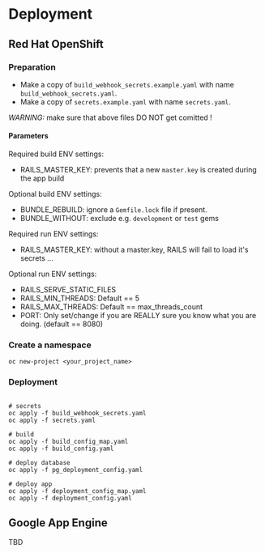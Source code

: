# Deployment

## Red Hat OpenShift

### Preparation

* Make a copy of `build_webhook_secrets.example.yaml` with name `build_webhook_secrets.yaml`. 
* Make a copy of `secrets.example.yaml` with name `secrets.yaml`. 

*WARNING:* make sure that above files DO NOT get comitted !

#### Parameters

Required build ENV settings:

* RAILS_MASTER_KEY: prevents that a new `master.key` is created during the app build

Optional build ENV settings:

* BUNDLE_REBUILD: ignore a `Gemfile.lock` file if present.
* BUNDLE_WITHOUT: exclude e.g. `development` or `test` gems

Required run ENV settings:

* RAILS_MASTER_KEY: without a master.key, RAILS will fail to load it's secrets ...

Optional run ENV settings:

* RAILS_SERVE_STATIC_FILES
* RAILS_MIN_THREADS: Default == 5
* RAILS_MAX_THREADS: Default == max_threads_count
* PORT: Only set/change if you are REALLY sure you know what you are doing. (default == 8080)


### Create a namespace

```shell
oc new-project <your_project_name>
```

### Deployment

```shell

# secrets
oc apply -f build_webhook_secrets.yaml
oc apply -f secrets.yaml

# build
oc apply -f build_config_map.yaml
oc apply -f build_config.yaml

# deploy database
oc apply -f pg_deployment_config.yaml

# deploy app
oc apply -f deployment_config_map.yaml
oc apply -f deployment_config.yaml

```

## Google App Engine

TBD